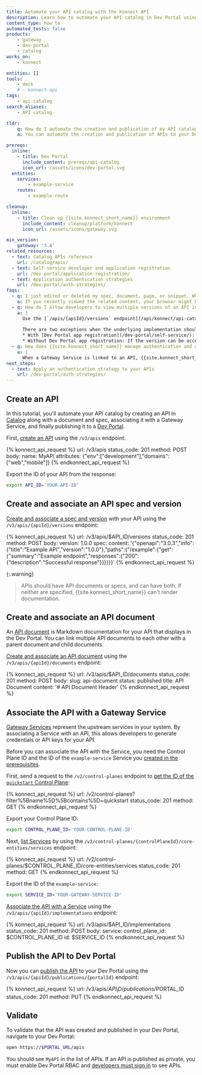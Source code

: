```yaml
---
title: Automate your API catalog with the Konnect API
description: Learn how to automate your API catalog in Dev Portal using Konnect APIs.
content_type: how_to
automated_tests: false
products:
    - gateway
    - dev-portal
    - catalog
works_on:
    - konnect

entities: []
tools:
    - deck
    # - konnect-api
tags:
    - api-catalog
search_aliases:
    - API catalog

tldr:
    q: How do I automate the creation and publication of my API catalog in Catalog and Dev Portal?
    a: You can automate the creation and publication of APIs to your Dev Portal API catalog using the {{site.konnect_short_name}} API. Create an API (`/v3/apis`), optionally associate a document (`/v3/apis/{apiId}/documents`) or spec (`/v3/apis/{apiId}/versions`) with the API, then associate the API with a Gateway Service (`/v3/apis/{apiId}/implementations`). Finally, publish it by sending a `PUT` request to the `/v3/apis/{apiId}/publications/{portalId}` endpoint.

prereqs:
  inline:
    - title: Dev Portal
      include_content: prereqs/api-catalog
      icon_url: /assets/icons/dev-portal.svg
  entities:
    services:
        - example-service
    routes:
        - example-route

cleanup:
  inline:
    - title: Clean up {{site.konnect_short_name}} environment
      include_content: cleanup/platform/konnect
      icon_url: /assets/icons/gateway.svg

min_version:
    gateway: '3.4'
related_resources:
  - text: Catalog APIs reference
    url: /catalog/apis/
  - text: Self-service developer and application registration
    url: /dev-portal/application-registration/
  - text: Application authentication strategies
    url: /dev-portal/auth-strategies/
faqs:
  - q: I just edited or deleted my spec, document, page, or snippet. Why don't I immediately see these changes live in the Dev Portal?
    a: If you recently viewed the related content, your browser might be serving a cached version of the page. To fix this, you can clear your browser cache and refresh the page.
  - q: How do I allow developers to view multiple versions of an API in the Dev Portal?
    a: |
      Use the [`/apis/{apiId}/versions` endpoint](/api/konnect/api-catalog/v3/#/operations/create-api-version) to publish multiple versions of an API. Developers can then select which API version to view in the Dev Portal spec renderer. Each version reflects how the endpoints were documented at a specific time. It doesn’t reflect the actual implementation, which will usually align with the latest version. Changing the version in the dropdown only changes the specs you see. It **does not** change the requests made with application credentials or app registration.
      
      There are two exceptions when the underlying implementation should match the selected version:
      * With [Dev Portal app registration](/dev-portal/self-service/): If non-current versions have Route configurations that allow requests to specify the version in some way, each version must document how to modify the request to access the given version (for example, using a header). 
      * Without Dev Portal app registration: If the version can be accessed separately from other versions of the same API, each version must document how to modify the request to access the given version.
  - q: How does {{site.konnect_short_name}} manage authentication and authorization on Gateway Services that are linked to my APIs?
    a: |
      When a Gateway Service is linked to an API, {{site.konnect_short_name}} automatically adds the [{{site.konnect_short_name}} Application Auth (KAA) plugin](/catalog/apis/#allow-developers-to-consume-your-api) to your Service. The KAA plugin applies authentication and authorization to the Service. This is a {{site.konnect_short_name}}-managed plugin that you can't directly modify, you can only modify it by configuring JSON in the advanced configuration for your [application auth strategy](/dev-portal/auth-strategies/). 
next_steps:
  - text: Apply an authentication strategy to your APIs
    url: /dev-portal/auth-strategies/
---
```


## Create an API

In this tutorial, you'll automate your API catalog by creating an API in [Catalog](/service-catalog/) along with a document and spec, associating it with a Gateway Service, and finally publishing it to a [Dev Portal](/dev-portal/). 

First, [create an API](/api/konnect/api-catalog/v3/#/operations/create-api) using the `/v3/apis` endpoint:

<!--vale off-->
{% konnect_api_request %}
url: /v3/apis
status_code: 201
method: POST
body:
    name: MyAPI
    attributes: {"env":["development"],"domains":["web","mobile"]}
{% endkonnect_api_request %}
<!--vale on-->

Export the ID of your API from the response:

```sh
export API_ID='YOUR-API-ID'
```

## Create and associate an API spec and version

[Create and associate a spec and version](/api/konnect/api-catalog/v3/#/operations/create-api-version) with your API using the `/v3/apis/{apiId}/versions` endpoint:

<!--vale off-->
{% konnect_api_request %}
url: /v3/apis/$API_ID/versions
status_code: 201
method: POST
body:
    version: 1.0.0
    spec:
        content: '{"openapi":"3.0.3","info":{"title":"Example API","version":"1.0.0"},"paths":{"/example":{"get":{"summary":"Example endpoint","responses":{"200":{"description":"Successful response"}}}}}}'
{% endkonnect_api_request %}
<!--vale on-->

{:.warning}
> APIs should have API documents or specs, and can have both. If neither are specified, {{site.konnect_short_name}} can't render documentation.

## Create and associate an API document 

An [API document](/catalog/apis/#documentation) is Markdown documentation for your API that displays in the Dev Portal. You can link multiple API documents to each other with a parent document and child documents.

[Create and associate an API document](/api/konnect/api-catalog/v3/#/operations/create-api-document) using the `/v3/apis/{apiId}/documents` endpoint:

<!--vale off-->
{% konnect_api_request %}
url: /v3/apis/$API_ID/documents
status_code: 201
method: POST
body:
    slug: api-document
    status: published
    title: API Document
    content: '# API Document Header'
{% endkonnect_api_request %}
<!--vale on-->

## Associate the API with a Gateway Service

[Gateway Services](/gateway/entities/service/) represent the upstream services in your system. By associating a Service with an API, this allows developers to generate credentials or API keys for your API. 

Before you can associate the API with the Service, you need the Control Plane ID and the ID of the `example-service` Service you [created in the prerequisites](/how-to/automate-api-catalog/#required-entities). 

First, send a request to the `/v2/control-planes` endpoint to [get the ID of the `quickstart` Control Plane](/api/konnect/control-planes/v2/#/operations/list-control-planes):

<!--vale off-->
{% konnect_api_request %}
url: /v2/control-planes?filter%5Bname%5D%5Bcontains%5D=quickstart
status_code: 201
method: GET
{% endkonnect_api_request %}
<!--vale on-->

Export your Control Plane ID:

```sh
export CONTROL_PLANE_ID='YOUR-CONTROL-PLANE-ID'
```

Next, [list Services](/api/konnect/control-planes-config/v2/#/operations/list-service) by using the `/v2/control-planes/{controlPlaneId}/core-entities/services` endpoint:

<!--vale off-->
{% konnect_api_request %}
url: /v2/control-planes/$CONTROL_PLANE_ID/core-entities/services
status_code: 201
method: GET
{% endkonnect_api_request %}
<!--vale on-->

Export the ID of the `example-service`:

```sh
export SERVICE_ID='YOUR-GATEWAY-SERVICE-ID'
```

[Associate the API with a Service](/api/konnect/api-catalog/v3/#/operations/create-api-implementation) using the `/v3/apis/{apiId}/implementations` endpoint:

<!--vale off-->
{% konnect_api_request %}
url: /v3/apis/$API_ID/implementations
status_code: 201
method: POST
body:
    service:
        control_plane_id: $CONTROL_PLANE_ID
        id: $SERVICE_ID
{% endkonnect_api_request %}
<!--vale on-->

## Publish the API to Dev Portal

Now you can [publish the API](/api/konnect/api-catalog/v3/#/operations/publish-api-to-portal) to your Dev Portal using the `/v3/apis/{apiId}/publications/{portalId}` endpoint:

<!--vale off-->
{% konnect_api_request %}
url: /v3/apis/$API_ID/publications/$PORTAL_ID
status_code: 201
method: PUT
{% endkonnect_api_request %}
<!--vale on-->

## Validate

To validate that the API was created and published in your Dev Portal, navigate to your Dev Portal:

```sh
open https://$PORTAL_URL/apis
```

You should see `MyAPI` in the list of APIs. If an API is published as private, you must enable Dev Portal RBAC and [developers must sign in](/dev-portal/developer-signup/) to see APIs.

